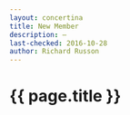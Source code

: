 ```yaml
---
layout: concertina
title: New Member
description: —
last-checked: 2016-10-28
author: Richard Russon
---
```


# {{ page.title }}

